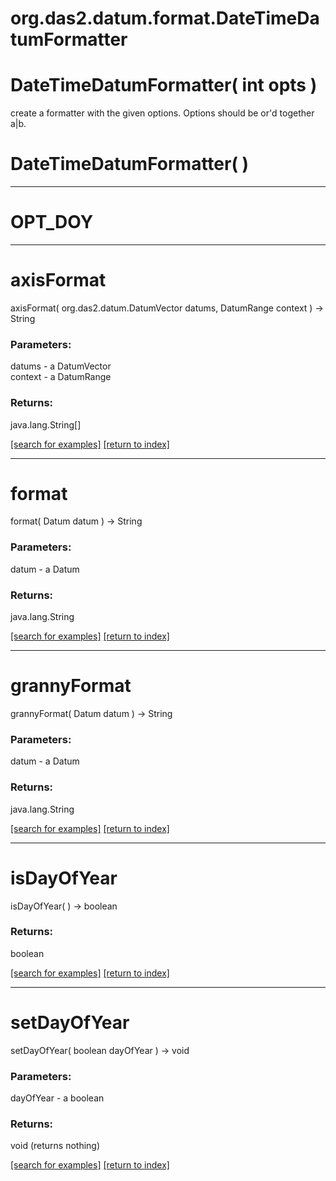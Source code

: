 # org.das2.datum.format.DateTimeDatumFormatter



# DateTimeDatumFormatter( int opts )
create a formatter with the given options.  Options should be or'd together a|b.

# DateTimeDatumFormatter( )


***
<a name="OPT_DOY"></a>
# OPT_DOY



***
<a name="axisFormat"></a>
# axisFormat
axisFormat( org.das2.datum.DatumVector datums, DatumRange context ) &rarr; String



### Parameters:
datums - a DatumVector
<br>context - a DatumRange

### Returns:
java.lang.String[]


<a href="https://github.com/autoplot/dev/search?q=axisFormat&unscoped_q=axisFormat">[search for examples]</a>
<a href="https://github.com/autoplot/documentation/blob/master/javadoc/index-all.md">[return to index]</a>

***
<a name="format"></a>
# format
format( Datum datum ) &rarr; String



### Parameters:
datum - a Datum

### Returns:
java.lang.String


<a href="https://github.com/autoplot/dev/search?q=format&unscoped_q=format">[search for examples]</a>
<a href="https://github.com/autoplot/documentation/blob/master/javadoc/index-all.md">[return to index]</a>

***
<a name="grannyFormat"></a>
# grannyFormat
grannyFormat( Datum datum ) &rarr; String



### Parameters:
datum - a Datum

### Returns:
java.lang.String


<a href="https://github.com/autoplot/dev/search?q=grannyFormat&unscoped_q=grannyFormat">[search for examples]</a>
<a href="https://github.com/autoplot/documentation/blob/master/javadoc/index-all.md">[return to index]</a>

***
<a name="isDayOfYear"></a>
# isDayOfYear
isDayOfYear(  ) &rarr; boolean



### Returns:
boolean


<a href="https://github.com/autoplot/dev/search?q=isDayOfYear&unscoped_q=isDayOfYear">[search for examples]</a>
<a href="https://github.com/autoplot/documentation/blob/master/javadoc/index-all.md">[return to index]</a>

***
<a name="setDayOfYear"></a>
# setDayOfYear
setDayOfYear( boolean dayOfYear ) &rarr; void



### Parameters:
dayOfYear - a boolean

### Returns:
void (returns nothing)


<a href="https://github.com/autoplot/dev/search?q=setDayOfYear&unscoped_q=setDayOfYear">[search for examples]</a>
<a href="https://github.com/autoplot/documentation/blob/master/javadoc/index-all.md">[return to index]</a>

